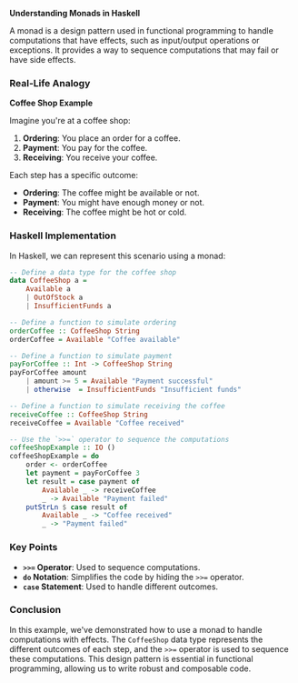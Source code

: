 **Understanding Monads in Haskell**

A monad is a design pattern used in functional programming to handle computations that have effects, such as input/output operations or exceptions. It provides a way to sequence computations that may fail or have side effects.

### Real-Life Analogy

**Coffee Shop Example**

Imagine you're at a coffee shop:

1. **Ordering**: You place an order for a coffee.
2. **Payment**: You pay for the coffee.
3. **Receiving**: You receive your coffee.

Each step has a specific outcome:

- **Ordering**: The coffee might be available or not.
- **Payment**: You might have enough money or not.
- **Receiving**: The coffee might be hot or cold.

### Haskell Implementation

In Haskell, we can represent this scenario using a monad:

```haskell
-- Define a data type for the coffee shop
data CoffeeShop a = 
    Available a 
    | OutOfStock a 
    | InsufficientFunds a 

-- Define a function to simulate ordering
orderCoffee :: CoffeeShop String
orderCoffee = Available "Coffee available"

-- Define a function to simulate payment
payForCoffee :: Int -> CoffeeShop String
payForCoffee amount 
    | amount >= 5 = Available "Payment successful"
    | otherwise  = InsufficientFunds "Insufficient funds"

-- Define a function to simulate receiving the coffee
receiveCoffee :: CoffeeShop String
receiveCoffee = Available "Coffee received"

-- Use the `>>=` operator to sequence the computations
coffeeShopExample :: IO ()
coffeeShopExample = do
    order <- orderCoffee
    let payment = payForCoffee 3
    let result = case payment of
        Available _ -> receiveCoffee
        _ -> Available "Payment failed"
    putStrLn $ case result of
        Available _ -> "Coffee received"
        _ -> "Payment failed"
```

### Key Points

- **`>>=` Operator**: Used to sequence computations.
- **`do` Notation**: Simplifies the code by hiding the `>>=` operator.
- **`case` Statement**: Used to handle different outcomes.

### Conclusion

In this example, we've demonstrated how to use a monad to handle computations with effects. The `CoffeeShop` data type represents the different outcomes of each step, and the `>>=` operator is used to sequence these computations. This design pattern is essential in functional programming, allowing us to write robust and composable code.